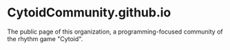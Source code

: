 # CytoidCommunity.github.io
The public page of this organization, a programming-focused community of the rhythm game "Cytoid".
